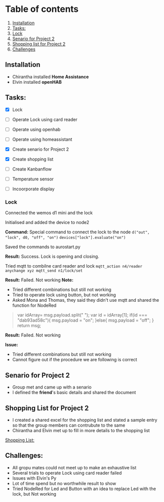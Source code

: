 # Table of contents

1. [Installation](#Install)
2. [Tasks:](#task)
3. [Lock](#lock)
4. [Senario for Project 2](#senario)
5. [Shopping list for Project 2](#list)
6. [Challenges](#challenge)

 
## Installation <a name="Install"></a>

- Chirantha installed **Home Assistance** 
- Elvin installed **openHAB**

## Tasks: <a name="task"></a>
- [x] Lock
- [ ] Operate Lock using card reader
- [ ] Operate using openhab
- [ ] Operate using homeassistant
- [x] Create senario for Project 2
- [x] Create shopping list
- [ ] Create Kanbanflow
- [ ] Temperature sensor 
- [ ] Incoorporate display


### Lock<a name="lock"></a>
Connected the wemos d1 mini and the lock


Initialised and added the device to node2


**Command:**  Special command to connect the lock to the node
 ``` d("out", "lock", d0, "off", "on") ``` 
``` devices["lock"].evaluate("on") ```


Saved the commands to aurostart.py


**Result:** Success. Lock is opening and closing.


Tried mqtt to combilne card reader and lock
 ```mqtt_action n4/reader anychange xyz mqtt_send n1/lock/set```


**Result:** Failed. Not working
**Note:** 
- Tried different combinations but still not working
- Tried to operate lock using button, but not working
- Asked Mona and Thomas, they said they didn't use mqtt and shared the function for NodeRed

>var idArray= msg.payload.split(" ");
var id = idArray[1];
if(id === "dab93ad58c"){
    msg.payload = "on";
}else{
    msg.payload = "off";
}
return msg;


**Result:** Failed. Not working


**Issue:**
- Tried different combinations but still not working
- Cannot figure out if the procedure we are following is correct


## Senario for Project 2<a name="senario"></a>

- Group met and came up with a senario 
- I defined the __friend__'s basic details and shared the document 


## Shopping List for Project 2<a name="list"></a>

- I created a shared excel for the shopping list and stated a sample entry so that the group members can contrubute to the same
- Chirantha and Elvin met up to fill in more details to the shopping list

[Shopping List:](https://docs.google.com/spreadsheets/d/1SVmDE6H7TyPvkSrJAKrBFFbK5skZS80MD8QROaJ6owY/edit#gid=0)
 
 ## Challenges: <a name="challenge"></a>
 - All gropu mates could not meet up to make an exhaustive list
 - Several trials to operate Lock using card reader failed
 - Issues with Elvin's Py
 - Lot of time spend but no worthwhile result to show
 - Tried NodeRed for Led and Button with an idea to replace Led with the lock, but Not working

